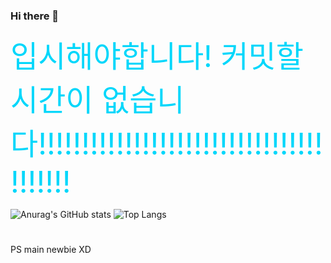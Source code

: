 ### Hi there 👋

<font size=20 color="#00D7FB">입시해야합니다! 커밋할 시간이 없습니다!!!!!!!!!!!!!!!!!!!!!!!!!!!!!!!!!!!!!!!!</font>

![Anurag's GitHub stats](https://github-readme-stats.vercel.app/api?username=Mist0713&show_icons=true&theme=radical)
![Top Langs](https://github-readme-stats.vercel.app/api/top-langs/?username=Mist0713&layout=compact&theme=tokyonight)
#
PS main newbie XD
<!--
**Mist0713/Mist0713** is a ✨ _special_ ✨ repository because its `README.md` (this file) appears on your GitHub profile.

Here are some ideas to get you started:

- 🔭 I’m currently working on ...
- 🌱 I’m currently learning ...
- 👯 I’m looking to collaborate on ...
- 🤔 I’m looking for help with ...
- 💬 Ask me about ...
- 📫 How to reach me: ...
- 😄 Pronouns: ...
- ⚡ Fun fact: ...
-->
